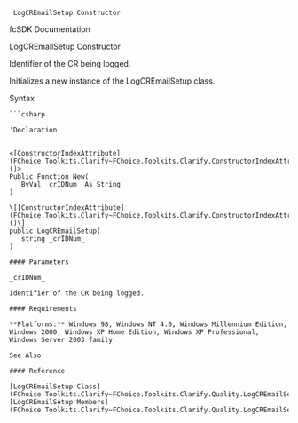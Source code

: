 ﻿     LogCREmailSetup Constructor                                                   

fcSDK Documentation

LogCREmailSetup Constructor

Identifier of the CR being logged.

Initializes a new instance of the LogCREmailSetup class.

Syntax

```vbnet
```csharp

'Declaration
 

<[ConstructorIndexAttribute](FChoice.Toolkits.Clarify~FChoice.Toolkits.Clarify.ConstructorIndexAttribute.md)()>
Public Function New( _
   ByVal _crIDNum_ As String _
)

\[[ConstructorIndexAttribute](FChoice.Toolkits.Clarify~FChoice.Toolkits.Clarify.ConstructorIndexAttribute.md)()\]
public LogCREmailSetup( 
   string _crIDNum_
)

#### Parameters

_crIDNum_

Identifier of the CR being logged.

#### Requirements

**Platforms:** Windows 98, Windows NT 4.0, Windows Millennium Edition, Windows 2000, Windows XP Home Edition, Windows XP Professional, Windows Server 2003 family

See Also

#### Reference

[LogCREmailSetup Class](FChoice.Toolkits.Clarify~FChoice.Toolkits.Clarify.Quality.LogCREmailSetup.md)  
[LogCREmailSetup Members](FChoice.Toolkits.Clarify~FChoice.Toolkits.Clarify.Quality.LogCREmailSetup_members.md)